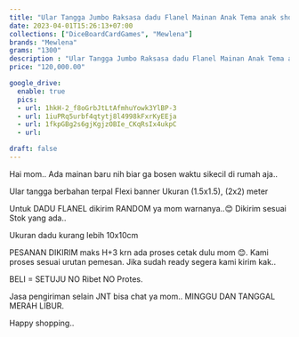 ```yaml
---
title: "Ular Tangga Jumbo Raksasa dadu Flanel Mainan Anak Tema anak sholeh dan Tansportasi"
date: 2023-04-01T15:26:13+07:00
collections: ["DiceBoardCardGames", "Mewlena"]
brands: "Mewlena"
grams: "1300"
description : "Ular Tangga Jumbo Raksasa dadu Flanel Mainan Anak Tema anak sholeh dan Tansportasi"
price: "120,000.00"

google_drive:
  enable: true
  pics:
  - url: 1hkH-2_f8oGrbJtLtAfmhuYowk3YlBP-3
  - url: 1iuPRq5urbf4qtytj8l4998kFxrKyEEja
  - url: 1fkpGBg2s6gjKgjzOBIe_CKqRsIx4ukpC
  - url: 

draft: false
---
```


Hai mom..
Ada mainan baru nih biar ga bosen waktu sikecil di rumah aja..

Ular tangga berbahan terpal Flexi banner 
Ukuran (1.5x1.5),     (2x2) meter

Untuk DADU FLANEL dikirim RANDOM ya mom warnanya..😊
Dikirim sesuai Stok yang ada..

Ukuran dadu kurang lebih 10x10cm

PESANAN DIKIRIM maks H+3 krn ada proses cetak dulu mom 😊. Kami proses sesuai urutan pemesan. Jika sudah ready segera kami kirim kak.. 

BELI = SETUJU
NO Ribet NO Protes.

Jasa pengiriman selain JNT bisa chat ya mom..
MINGGU DAN TANGGAL MERAH LIBUR.

Happy shopping.. 
